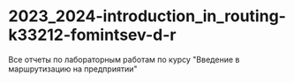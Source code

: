 # 2023_2024-introduction_in_routing-k33212-fomintsev-d-r
Все отчеты по лабораторным работам по курсу  "Введение в маршрутизацию на предприятии"
